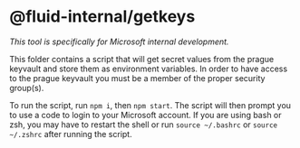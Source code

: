# @fluid-internal/getkeys

_This tool is specifically for Microsoft internal development._

This folder contains a script that will get secret values from the prague keyvault and store them as environment variables. In order to have access to the prague keyvault you must be a member of the proper security group(s).

To run the script, run `npm i`, then `npm start`. The script will then prompt you to use a code to login to your Microsoft account. If you are using bash or zsh, you may have to restart the shell or run `source ~/.bashrc` or `source ~/.zshrc` after running the script.
